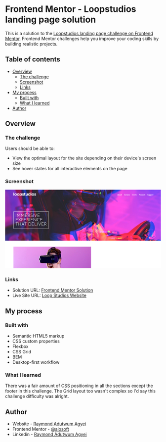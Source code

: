 # Frontend Mentor - Loopstudios landing page solution

This is a solution to the [Loopstudios landing page challenge on Frontend Mentor](https://www.frontendmentor.io/challenges/loopstudios-landing-page-N88J5Onjw). Frontend Mentor challenges help you improve your coding skills by building realistic projects. 

## Table of contents

- [Overview](#overview)
  - [The challenge](#the-challenge)
  - [Screenshot](#screenshot)
  - [Links](#links)
- [My process](#my-process)
  - [Built with](#built-with)
  - [What I learned](#what-i-learned)
- [Author](#author)


## Overview

### The challenge

Users should be able to:

- View the optimal layout for the site depending on their device's screen size
- See hover states for all interactive elements on the page

### Screenshot

![](./studio_website.png)

### Links

- Solution URL: [Frontend Mentor Solution](https://www.frontendmentor.io/solutions/responsive-landing-page-with-flex-and-grid-for-mobile-and-desktop-ZX860tWaQ)
- Live Site URL: [Loop Studios Website](https://alosoft.github.io/frontend_mentor-loopstudios-landing-page-main/)

## My process

### Built with

- Semantic HTML5 markup
- CSS custom properties
- Flexbox
- CSS Grid
- BEM
- Desktop-first workflow


### What I learned

There was a fair amount of CSS positioning in all the sections except the footer in this challenge.
The Grid layout too wasn't complex so I'd say this challenge difficulty was alright.


## Author

- Website - [Raymond Adutwum Agyei](https://corps-ai.herokuapp.com)
- Frontend Mentor - [@alosoft](https://www.frontendmentor.io/profile/alosoft)
- Linkedin - [Raymond Adutwum Agyei](https://www.linkedin.com/in/raymond-adutwum-agyei-366929117/)

